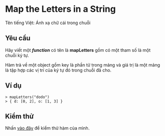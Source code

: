 # Map the Letters in a String
Tên tiếng Việt: Ánh xạ chữ cái trong chuỗi
  
## Yêu cầu  
Hãy viết một ***function*** có tên là **mapLetters** gồm có một tham số là một chuỗi ký tự.

Hàm trả về một object gồm key là phần tử trong mảng và giá trị là một mảng là tập hợp các vị trí của ký tự đó trong chuỗi đã cho.

## Ví dụ  
```  
> mapLetters("dodo")
> { d: [0, 2], o: [1, 3] }
```  
  
## Kiểm thử  
Nhấn [vào đây](https://repl.it/@rknguyen/Map-the-Letters-in-a-String) để kiểm thử hàm của mình.

